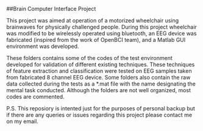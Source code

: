 ##Brain Computer Interface Project

This project was aimed at operation of a motorized wheelchair using brainwaves for physically challenged people. During this project wheelchair was modified to be wirelessly operated using bluetooth, an EEG device was fabricated (inspired from the work of OpenBCI team), and a Matlab GUI environment was developed.


These folders contains some of the codes of the test environment developed for validation of different existing techniques. These techniques of feature extraction and classification were tested on EEG samples taken from fabricated 8 channel EEG device. Some folders also contain the raw data collected during the tests as a *.mat file with the name designating the mental task conducted. Although the folders are not well organized, most codes are commented.


P.S. This reposiory is intented just for the purposes of personal backup but if there are any queries or issues regarding this project please contact me on my email.